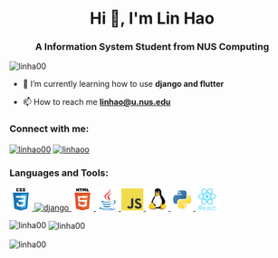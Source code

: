 <h1 align="center">Hi 👋, I'm Lin Hao</h1>
<h3 align="center">A Information System Student from NUS Computing</h3>

<p align="left"> <img src="https://komarev.com/ghpvc/?username=linha00&label=Profile%20views&color=0e75b6&style=flat" alt="linha00" /> </p>

- 🔭 I’m currently learning how to use **django and flutter**

- 📫 How to reach me **linhao@u.nus.edu**

<h3 align="left">Connect with me:</h3>
<p align="left">
<a href="https://linkedin.com/in/linhao00" target="blank"><img align="center" src="https://raw.githubusercontent.com/rahuldkjain/github-profile-readme-generator/master/src/images/icons/Social/linked-in-alt.svg" alt="linhao00" height="30" width="40" /></a>
<a href="https://instagram.com/linhaoo" target="blank"><img align="center" src="https://raw.githubusercontent.com/rahuldkjain/github-profile-readme-generator/master/src/images/icons/Social/instagram.svg" alt="linhaoo" height="30" width="40" /></a>
</p>

<h3 align="left">Languages and Tools:</h3>
<p align="left"> <a href="https://www.w3schools.com/css/" target="_blank" rel="noreferrer"> <img src="https://raw.githubusercontent.com/devicons/devicon/master/icons/css3/css3-original-wordmark.svg" alt="css3" width="40" height="40"/> </a> <a href="https://www.djangoproject.com/" target="_blank" rel="noreferrer"> <img src="https://cdn.worldvectorlogo.com/logos/django.svg" alt="django" width="40" height="40"/> </a><a href="https://www.w3.org/html/" target="_blank" rel="noreferrer"> <img src="https://raw.githubusercontent.com/devicons/devicon/master/icons/html5/html5-original-wordmark.svg" alt="html5" width="40" height="40"/> </a> <a href="https://www.java.com" target="_blank" rel="noreferrer"> <img src="https://raw.githubusercontent.com/devicons/devicon/master/icons/java/java-original.svg" alt="java" width="40" height="40"/> </a> <a href="https://developer.mozilla.org/en-US/docs/Web/JavaScript" target="_blank" rel="noreferrer"> <img src="https://raw.githubusercontent.com/devicons/devicon/master/icons/javascript/javascript-original.svg" alt="javascript" width="40" height="40"/> </a> <a href="https://www.linux.org/" target="_blank" rel="noreferrer"> <img src="https://raw.githubusercontent.com/devicons/devicon/master/icons/linux/linux-original.svg" alt="linux" width="40" height="40"/> </a> <a href="https://www.python.org" target="_blank" rel="noreferrer"> <img src="https://raw.githubusercontent.com/devicons/devicon/master/icons/python/python-original.svg" alt="python" width="40" height="40"/> </a> <a href="https://reactjs.org/" target="_blank" rel="noreferrer"> <img src="https://raw.githubusercontent.com/devicons/devicon/master/icons/react/react-original-wordmark.svg" alt="react" width="40" height="40"/> </a> </p>

<p><img align="left" src="https://github-readme-stats.vercel.app/api/top-langs?username=linha00&show_icons=true&locale=en&layout=compact" alt="linha00" /></p>

<p>&nbsp;<img align="center" src="https://github-readme-stats.vercel.app/api?username=linha00&show_icons=true&locale=en" alt="linha00" /></p>

<p><img align="center" src="https://github-readme-streak-stats.herokuapp.com/?user=linha00&" alt="linha00" /></p>
